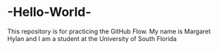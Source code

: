 # -Hello-World-
This repository is for practicing the GitHub Flow.
My name is Margaret Hylan and I am a student at the University of South Florida
